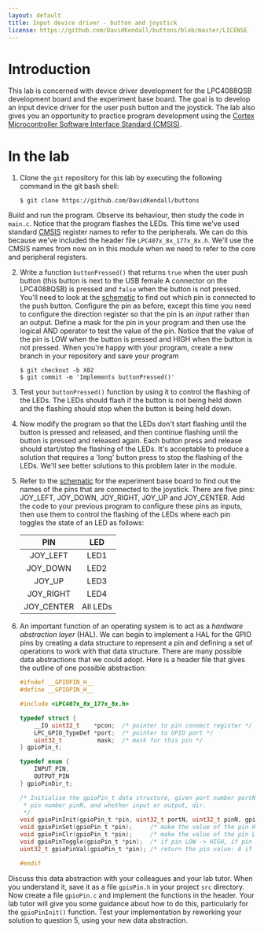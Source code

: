 ```yaml
---
layout: default
title: Input device driver - button and joystick
license: https://github.com/DavidKendall/buttons/blob/master/LICENSE
---
```


# Introduction
This lab is concerned with device driver development for the
LPC4088QSB development board and the experiment base board. The goal
is to develop an input device driver for the user push button and the
joystick. The lab also gives you an opportunity to practice program
development using the [Cortex Microcontroller Software Interface Standard (CMSIS)](http://www.arm.com/products/processors/cortex-m/cortex-microcontroller-software-interface-standard.php).

# In the lab

1. Clone the `git` repository for this lab by executing the following
command in the git bash shell:

    ``` shell-session 
    $ git clone https://github.com/DavidKendall/buttons 
    ``` 
Build and run the program. Observe its behaviour, then study the
code in `main.c`. Notice that the program flashes the LEDs. This
time we've used standard
[CMSIS](http://www.arm.com/products/processors/cortex-m/cortex-microcontroller-software-interface-standard.php)
register names to refer to the peripherals. We can do this because
we've included the header file `LPC407x_8x_177x_8x.h`.  We'll use
the CMSIS names from now on in this module when we need to refer
to the core and peripheral registers.

2. Write a function `buttonPressed()` that returns `true` when the
user push button (this button is next to the USB female A connector on
the LPC4088QSB) is pressed and `false` when the button is not
pressed. You'll need to look at the
[schematic]({{site.raurl}}/LPC4088_QuickStart_Board_revB.pdf) to find
out which pin is connected to the push button. Configure the pin as
before, except this time you need to configure the direction register
so that the pin is an *input* rather than an output. Define a mask for
the pin in your program and then use the logical AND operator to test
the value of the pin. Notice that the value of the pin is LOW when the
button is pressed and HIGH when the button is not pressed. When you're 
happy with your program, create a new branch in your repository and
save your program
    
    ```shell-session
    $ git checkout -b X02
    $ git commit -m 'Implements buttonPressed()'
    ```

3. Test your `buttonPressed()` function by using it to control the
flashing of the LEDs. The LEDs should flash if the button is not being
held down and the flashing should stop when the button is being held
down.

4. Now modify the program so that the LEDs don't start flashing until
the button is pressed and released, and then continue flashing until
the button is pressed and released again. Each button press and
release should start/stop the flashing of the LEDs. It's acceptable to
produce a solution that requires a 'long' button press to stop the flashing
of the LEDs. We'll see better solutions to this problem later in the module.

5. Refer to the [schematic]({{site.raurl}}/LPC4088_Experiment_Base_Board_revA.pdf) for the experiment base board to find out the names of the pins that are
connected to the joystick. There are five pins: JOY_LEFT, JOY_DOWN, JOY_RIGHT, JOY_UP and JOY_CENTER. Add the code to your previous program to configure these
pins as inputs, then use them to control the flashing of the LEDs where each
pin toggles the state of an LED as follows: 

    |  PIN       |   LED    |
    |:----------:|:--------:|
    | JOY_LEFT   | LED1     | 
    | JOY_DOWN   | LED2     |
    | JOY_UP     | LED3     |
    | JOY_RIGHT  | LED4     |
    | JOY_CENTER | All LEDs |

6. An important function of an operating system is to act as a
*hardware abstraction layer* (HAL). We can begin to implement a HAL for
the GPIO pins by creating a data structure to represent a pin and defining
a set of operations to work with that data structure. There are many possible
data abstractions that we could adopt. Here is a header file that gives the
outline of one possible abstraction:

    ``` C
    #ifndef __GPIOPIN_H__
    #define __GPIOPIN_H__

    #include <LPC407x_8x_177x_8x.h>

    typedef struct {
	    __IO uint32_t    *pcon;  /* pointer to pin connect register */
	    LPC_GPIO_TypeDef *port;  /* pointer to GPIO port */
	    uint32_t          mask;  /* mask for this pin */
    } gpioPin_t;

    typedef enum {
	    INPUT_PIN,
	    OUTPUT_PIN
    } gpioPinDir_t;

    /* Initialise the gpioPin_t data structure, given port number portN, 
     * pin number pinN, and whether input or output, dir.
     */
    void gpioPinInit(gpioPin_t *pin, uint32_t portN, uint32_t pinN, gpioPinDir_t dir);
    void gpioPinSet(gpioPin_t *pin);     /* make the value of the pin HIGH */
    void gpioPinClr(gpioPin_t *pin);     /* make the value of the pin LOW */
    void gpioPinToggle(gpioPin_t *pin);  /* if pin LOW -> HIGH, if pin HIGH -> LOW */
    uint32_t gpioPinVal(gpioPin_t *pin); /* return the pin value: 0 if LOW, 1 if HIGH */

    #endif
    ```
Discuss this data abstraction with your colleagues and your lab tutor. When you understand it, save it as a file ```gpioPin.h``` in your project ```src``` directory. Now create a file ```gpioPin.c``` and implement the functions in the header. Your lab tutor will give you some guidance about how to do this, particularly for the ```gpioPinInit()``` function. Test your implementation by reworking your solution to question 5, using your new data abstraction.

